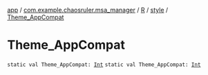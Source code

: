 [app](../../../index.md) / [com.example.chaosruler.msa_manager](../../index.md) / [R](../index.md) / [style](index.md) / [Theme_AppCompat](.)

# Theme_AppCompat

`static val Theme_AppCompat: `[`Int`](https://kotlinlang.org/api/latest/jvm/stdlib/kotlin/-int/index.html)
`static val Theme_AppCompat: `[`Int`](https://kotlinlang.org/api/latest/jvm/stdlib/kotlin/-int/index.html)